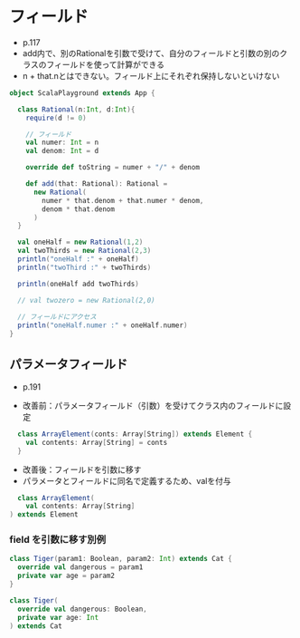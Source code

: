 # フィールド

- p.117
- add内で、別のRationalを引数で受けて、自分のフィールドと引数の別のクラスのフィールドを使って計算ができる
- n + that.nとはできない。フィールド上にそれぞれ保持しないといけない

```scala
object ScalaPlayground extends App {

  class Rational(n:Int, d:Int){
    require(d != 0)

    // フィールド
    val numer: Int = n
    val denom: Int = d

    override def toString = numer + "/" + denom

    def add(that: Rational): Rational =
      new Rational(
        numer * that.denom + that.numer * denom,
        denom * that.denom
      )
  }

  val oneHalf = new Rational(1,2)
  val twoThirds = new Rational(2,3)
  println("oneHalf :" + oneHalf)
  println("twoThird :" + twoThirds)

  println(oneHalf add twoThirds)

  // val twozero = new Rational(2,0)
  
  // フィールドにアクセス
  println("oneHalf.numer :" + oneHalf.numer)
}
```

## パラメータフィールド
- p.191

- 改善前：パラメータフィールド（引数）を受けてクラス内のフィールドに設定
```scala
  class ArrayElement(conts: Array[String]) extends Element {
    val contents: Array[String] = conts
  }
```

- 改善後：フィールドを引数に移す
- パラメータとフィールドに同名で定義するため、valを付与
```scala
  class ArrayElement(
    val contents: Array[String]
) extends Element
```

### field を引数に移す別例

```scala
class Tiger(param1: Boolean, param2: Int) extends Cat {
  override val dangerous = param1
  private var age = param2
}
```

```scala
class Tiger(
  override val dangerous: Boolean,
  private var age: Int
) extends Cat
```

